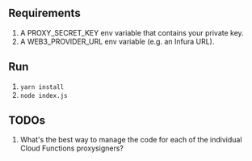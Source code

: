 ## Requirements

1. A PROXY_SECRET_KEY env variable that contains your private key.
2. A WEB3_PROVIDER_URL env variable (e.g. an Infura URL).

## Run

1. `yarn install`
2. `node index.js`

## TODOs

1. What's the best way to manage the code for each of the individual
   Cloud Functions proxysigners?